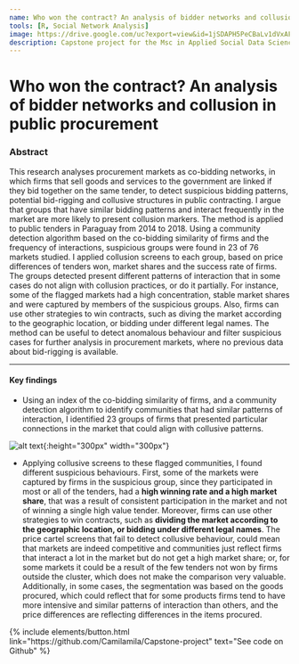 ```yaml
---
name: Who won the contract? An analysis of bidder networks and collusion in public procurement
tools: [R, Social Network Analysis]
image: https://drive.google.com/uc?export=view&id=1jSDAPH5PeCBaLv1dVxAF5mVI0kNya7HH
description: Capstone project for the Msc in Applied Social Data Science at The London School of Economics with Distinction. 
---
```


# Who won the contract? An analysis of bidder networks and collusion in public procurement

### Abstract

This research analyses procurement markets as co-bidding networks, in which firms that sell goods and services to the government are linked if they bid together on the same tender, to detect suspicious bidding patterns, potential bid-rigging and collusive structures in public contracting. I argue that groups that have similar bidding patterns and interact frequently in the market are more likely to present collusion markers. The method is applied to public tenders in Paraguay from 2014 to 2018. Using a community detection algorithm based on the co-bidding similarity of firms and the frequency of interactions, suspicious groups were found in 23 of 76 markets studied. I applied collusion screens to each group, based on price differences of tenders won, market shares and the success rate of firms. The groups detected present different patterns of interaction that in some cases do not align with collusion practices, or do it partially. For instance, some of the flagged markets had a high concentration, stable market shares and were captured by members of the suspicious groups. Also, firms can use other strategies to win contracts, such as diving the market according to the geographic location, or bidding under different legal names. The method can be useful to detect anomalous behaviour and filter suspicious cases for further analysis in procurement markets, where no previous data about bid-rigging is available.

***

#### Key findings

* Using an index of the co-bidding similarity of firms, and a community detection algorithm to identify communities that had similar patterns of interaction, I identified 23 groups of firms that presented particular connections in the market that could align with collusive patterns. 

![alt text](https://drive.google.com/uc?export=view&id=1FwzSTZEu_bCoaa1CElEAK-0qH6H9v4I3){:height="300px" width="300px"}

* Applying collusive screens to these flagged communities, I found different suspicious behaviours.  First, some of the markets were captured by firms in the suspicious group, since they participated in most or all of the tenders, had a **high winning rate and a high market share**, that was a result of consistent participation in the market and not of winning a single high value tender.  Moreover, firms can use other strategies to win contracts, such as **dividing the market according to the geographic location, or bidding under different legal names**.  The price cartel screens that fail to detect collusive behaviour, could mean that markets are indeed competitive and communities just reflect firms that interact a lot in the market but do not get a high market share; or, for some markets it could be a result of the few tenders not won by firms outside the cluster, which does not make the comparison very valuable.  Additionally, in some cases, the segmentation was based on the goods procured, which could reflect that for some products firms tend to have more intensive and similar patterns of interaction than others, and the price differences are reflecting differences in the items procured. 


<p class="text-center">
{% include elements/button.html link="https://github.com/Camilamila/Capstone-project" text="See code on Github" %}
</p>
